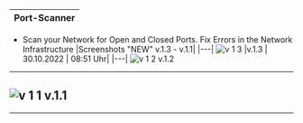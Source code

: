 |Port-Scanner|
|---|
- Scan your Network for Open and Closed Ports. Fix Errors in the Network Infrastructure
|Screenshots "NEW" v.1.3 - v.1.1|
|---|
![v 1 3](https://user-images.githubusercontent.com/109308073/198869210-c0269732-20a2-4256-9aee-2da2339739f3.jpg) 
|v.1.3 | 30.10.2022 | 08:51 Uhr|
|---|
![v 1 2](https://user-images.githubusercontent.com/109308073/198869209-ef5a74ec-cc89-47eb-80ac-80e08d7163da.jpg) v.1.2
---
![v 1 1](https://user-images.githubusercontent.com/109308073/198869207-1ab83a36-1132-46a8-a155-80c6b827eeb3.jpg) v.1.1
----
----
